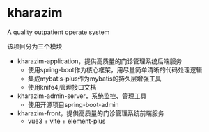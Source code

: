 # kharazim

A quality outpatient operate system

该项目分为三个模块

* kharazim-application，提供高质量的门诊管理系统后端服务
    * 使用spring-boot作为核心框架，用尽量简单清晰的代码处理逻辑
    * 集成mybatis-plus作为mybatis的持久层增强工具
    * 使用knife4j管理接口文档
* kharazim-admin-server，系统监控、管理工具
  * 使用开源项目spring-boot-admin
* kharazim-front，提供高质量的门诊管理系统前端服务
    * vue3 + vite + element-plus
